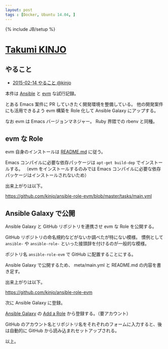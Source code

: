 ```yaml
---
layout: post
tags : [Docker, Ubuntu 14.04, ]
---
```

{% include JB/setup %}

# [Takumi KINJO](https://twitter.com/libkinjo)



## やること


-   [2015-02-14 やること @kinjo](https://github.com/OkinawaDevOps/okinawadevops.github.com/issues/101)

本件は [Ansible](http://docs.ansible.com/) と [evm](https://github.com/rejeep/evm) な試行記録。

とある Emacs 案件に PR していきたく開発環境を整備している。
他の開発案件にも活用できるよう evm 構築を Role 化して Ansible Galaxy にアップする。

なお evm は Emacs バージョンマネジャー。 Ruby 界隈での rbenv と同種。

## evm な Role

evm 自身のインストールは [README.md](https://github.com/rejeep/evm) に従う。

Emacs コンパイルに必要な依存パッケージは `apt-get build-dep` でインストールする。
（evm をインストールするのみでは Emacs コンパイルに必要な依存パッケージはインストールされないため）

出来上がりは以下。

<https://github.com/kinjo/ansible-role-evm/blob/master/tasks/main.yml>

## Ansible Galaxy で公開

Ansible Galaxy と GitHub リポジトリを連携させ evm な Role を公開する。

GitHub リポジトリの命名規約などがないか調べたが特にない模様。
慣例として `ansible-` や `ansible-role-` といった接頭辞を付けるのが一般的な模様。

ポジトリ名 `ansible-role-evm` で GitHub に配置することにする。

Ansible Galaxy で公開するため、 meta/main.yml と README.md の内容を書き足す。

出来上がりは以下。

<https://github.com/kinjo/ansible-role-evm>

次に Ansible Galaxy に登録。

[Ansible Galaxy](https://galaxy.ansible.com/) の [Add a Role](https://galaxy.ansible.com/accounts/role/add) から登録する。（要アカウント）

GitHub のアカウント名とリポジトリ名をそれぞれのフォームに入力すると、後は自動的に GitHub から読み込まれセットアップされる。

以上。
